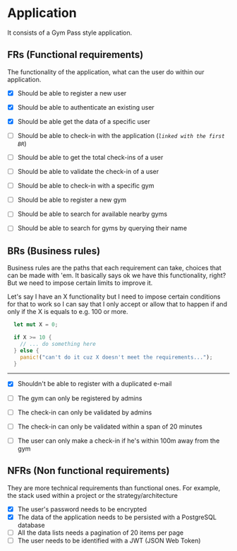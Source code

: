 # Application

It consists of a Gym Pass style application.

## FRs (Functional requirements)

The functionality of the application, what can the user do within our application.

- [x] Should be able to register a new user
- [x] Should be able to authenticate an existing user
- [x] Should be able get the data of a specific user

- [ ] Should be able to check-in with the application (_`linked with the first BR`_)
- [ ] Should be able to get the total check-ins of a user
- [ ] Should be able to validate the check-in of a user
- [ ] Should be able to check-in with a specific gym

- [ ] Should be able to register a new gym
- [ ] Should be able to search for available nearby gyms
- [ ] Should be able to search for gyms by querying their name

## BRs (Business rules)

Business rules are the paths that each requirement can take, choices that can be made with 'em. It basically says ok we have this functionality, right? But we need to impose certain limits to improve it.

Let's say I have an X functionality but I need to impose certain conditions for that to work so I can say that I only accept or allow that to happen if and only if the X is equals to e.g. 100 or more.

```rust
  let mut X = 0;

  if X >= 10 {
    // ... do something here
  } else {
    panic!("can't do it cuz X doesn't meet the requirements...");
  }
```

---

- [x] Shouldn't be able to register with a duplicated e-mail

- [ ] The gym can only be registered by admins

- [ ] The check-in can only be validated by admins
- [ ] The check-in can only be validated within a span of 20 minutes
- [ ] The user can only make a check-in if he's within 100m away from the gym

## NFRs (Non functional requirements)

They are more technical requirements than functional ones. For example, the stack used within a project or the strategy/architecture

- [x] The user's password needs to be encrypted
- [x] The data of the application needs to be persisted with a PostgreSQL database
- [ ] All the data lists needs a pagination of 20 items per page
- [ ] The user needs to be identified with a JWT (JSON Web Token)
